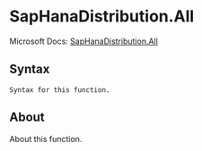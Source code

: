 # SapHanaDistribution.All

Microsoft Docs: [SapHanaDistribution.All](https://docs.microsoft.com/en-us/powerquery-m/saphanadistribution-all)

## Syntax

```
Syntax for this function.
```

## About

About this function.

